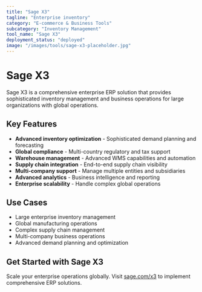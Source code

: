 ```yaml
---
title: "Sage X3"
tagline: "Enterprise inventory"
category: "E-commerce & Business Tools"
subcategory: "Inventory Management"
tool_name: "Sage X3"
deployment_status: "deployed"
image: "/images/tools/sage-x3-placeholder.jpg"
---
```


# Sage X3

Sage X3 is a comprehensive enterprise ERP solution that provides sophisticated inventory management and business operations for large organizations with global operations.

## Key Features

- **Advanced inventory optimization** - Sophisticated demand planning and forecasting
- **Global compliance** - Multi-country regulatory and tax support
- **Warehouse management** - Advanced WMS capabilities and automation
- **Supply chain integration** - End-to-end supply chain visibility
- **Multi-company support** - Manage multiple entities and subsidiaries
- **Advanced analytics** - Business intelligence and reporting
- **Enterprise scalability** - Handle complex global operations

## Use Cases

- Large enterprise inventory management
- Global manufacturing operations
- Complex supply chain management
- Multi-company business operations
- Advanced demand planning and optimization

## Get Started with Sage X3

Scale your enterprise operations globally. Visit [sage.com/x3](https://www.sage.com/x3) to implement comprehensive ERP solutions.